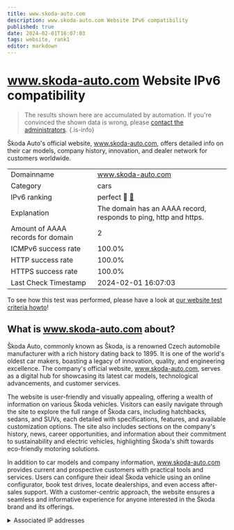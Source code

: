 ```yaml
---
title: www.skoda-auto.com
description: www.skoda-auto.com Website IPv6 compatibility
published: true
date: 2024-02-01T16:07:03
tags: website, rank1
editor: markdown
---
```


# www.skoda-auto.com Website IPv6 compatibility

> The results shown here are accumulated by automation. If you're convinced the shown data is wrong, please [contact the administrators](/howto/chat). 
{.is-info}

Škoda Auto's official website, www.skoda-auto.com, offers detailed info on their car models, company history, innovation, and dealer network for customers worldwide.


|   |   |
| - | - |
| Domainname | www.skoda-auto.com
| Category | cars |
| IPv6 ranking | perfect :1st_place_medal: [🔗](/howto/ranking) |
| Explanation | The domain has an AAAA record, responds to ping, http and https. |
| Amount of AAAA records for domain | 2 |
| ICMPv6 success rate | 100.0%|
| HTTP success rate | 100.0% |
| HTTPS success rate | 100.0% |
| Last Check Timestamp | 2024-02-01 16:07:03 |

To see how this test was performed, please have a look at [our website test criteria howto](/howto/testcriteria/website)!


## What is www.skoda-auto.com about?
Škoda Auto, commonly known as Škoda, is a renowned Czech automobile manufacturer with a rich history dating back to 1895. It is one of the world's oldest car makers, boasting a legacy of innovation, quality, and engineering excellence. The company's official website, www.skoda-auto.com, serves as a digital hub for showcasing its latest car models, technological advancements, and customer services.

The website is user-friendly and visually appealing, offering a wealth of information on various Škoda vehicles. Visitors can easily navigate through the site to explore the full range of Škoda cars, including hatchbacks, sedans, and SUVs, each detailed with specifications, features, and available customization options. The site also includes sections on the company's history, news, career opportunities, and information about their commitment to sustainability and electric vehicles, highlighting Škoda's shift towards eco-friendly motoring solutions.

In addition to car models and company information, www.skoda-auto.com provides current and prospective customers with practical tools and services. Users can configure their ideal Škoda vehicle using an online configurator, book test drives, locate dealerships, and even access after-sales support. With a customer-centric approach, the website ensures a seamless and informative experience for anyone interested in the Škoda brand and its offerings.



<details>
<summary>Associated IP addresses</summary>

2620:1ec:bdf::45

2620:1ec:46::45

</details>
